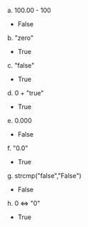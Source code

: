 a. 100.00 - 100
- False

b. "zero"
- True

c. "false"
- True

d. 0 + "true"
- True

e. 0.000
- False

f. "0.0"
- True

g. strcmp("false","False")
- False

h. 0 <=> "0"
- True
